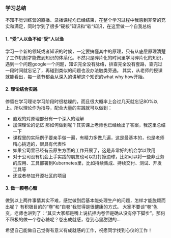 ### 学习总结
不知不觉训练营的直播、录播课程均已经结束，在整个学习过程中我感到非常的充实和满足，同时学到了很多“硬核”知识和“软“知识，在这里做一个自我总结

#### 1. “受”人以鱼不如“受”人以渔
学习一个新的领域或者知识的时候，一定要搞懂其中的原理，只有从底层原理清楚了工作机制才能做到知识的体系化。不然只是碎片化的时间里学习碎片化的知识，
遇到一个问题google一个问题，知识完全没有脉络，排查完全没有套路，查完过一段时间就忘记了，再碰到类似的问题也没办法触类旁通。
其实，从老师的授课就能看出，每一章节都会从深入的讲解这个知识的what why how开始。

#### 2. 理论结合实践
停留在学习理论学习阶段时很枯燥的，而且很大概率上会过几天就忘记80%以上。所以理论作为指导，配合大量的实践就可以做到：
- 直观的对原理部分有一个深入的理解
- 加深理论的记忆
那如何做到呢？其实课上老师也已经给出了答案，我这里总结一下
- 课程里的实际例子要亲手做一遍，有精力多做几遍，这是最基本的，也是老师精心挑选的，很具有代表性
- 如果公司里已经有云原生方面的工作开展了，这是非常好的机会学以致用
- 对于公司没有机会上手实践的朋友也可以打打擦边球，比如可以将一些非业务的应用、工具部署到Kubernetes里，比如持续集成、持续交付、测试、开发工具等
- 还或者参加开源社区的项目

#### 3. 做一颗卷心糖
做到以上两件事情其实不难，感觉做到后基本能处理生产的问题，怎样才能脱颖而出呢？
有积极目的的“卷”和“自卷”我觉得是很健康的方式。
大家不要谈“卷”色变，老师也讲到了：“其实大家都是嘴上说抗拒内卷但是确从没有停下脚步”。那何不积极的做一个卷心糖呢？卷出成就感，卷到心里甜甜的...

希望自己能做自己觉得有意义有成就感的工作，祝愿同学找到心仪的工作！